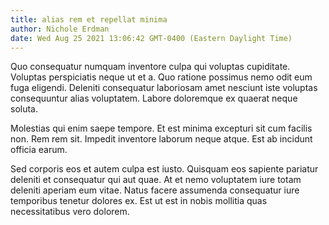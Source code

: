 ```yaml
---
title: alias rem et repellat minima
author: Nichole Erdman
date: Wed Aug 25 2021 13:06:42 GMT-0400 (Eastern Daylight Time)
---
```

Quo consequatur numquam inventore culpa qui voluptas cupiditate. Voluptas perspiciatis neque ut et a. Quo ratione possimus nemo odit eum fuga eligendi. Deleniti consequatur laboriosam amet nesciunt iste voluptas consequuntur alias voluptatem. Labore doloremque ex quaerat neque soluta.

 Molestias qui enim saepe tempore. Et est minima excepturi sit cum facilis non. Rem rem sit. Impedit inventore laborum neque atque. Est ab incidunt officia earum.

 Sed corporis eos et autem culpa est iusto. Quisquam eos sapiente pariatur deleniti et consequatur qui aut quae. At et nemo voluptatem iure totam deleniti aperiam eum vitae. Natus facere assumenda consequatur iure temporibus tenetur dolores ex. Est ut est in nobis mollitia quas necessitatibus vero dolorem.
